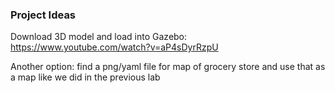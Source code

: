 ### Project Ideas ###

Download 3D model and load into Gazebo: https://www.youtube.com/watch?v=aP4sDyrRzpU

Another option: find a png/yaml file for map of grocery store and use that as a map like we did in the previous lab
